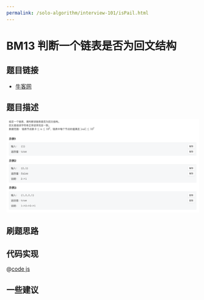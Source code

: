 ```yaml
---
permalink: /solo-algorithm/interview-101/isPail.html
---
```


# BM13 判断一个链表是否为回文结构

## 题目链接

- [牛客网](https://www.nowcoder.com/share/jump/8484115461694840858005)

## 题目描述

![反转链表.png](../images/isPail.png)

## 刷题思路

## 代码实现

@[code js](@algorithm/interview-101/isPail.js)

## 一些建议
